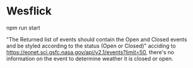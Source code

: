 # Wesflick

npm run start 

"The Returned list of events should contain the Open and Closed events and be styled according to the status (Open or Closed)"
acciding to https://eonet.sci.gsfc.nasa.gov/api/v2.1/events?limit=50, there's no information on the event to determine weather it is closed or open. 

